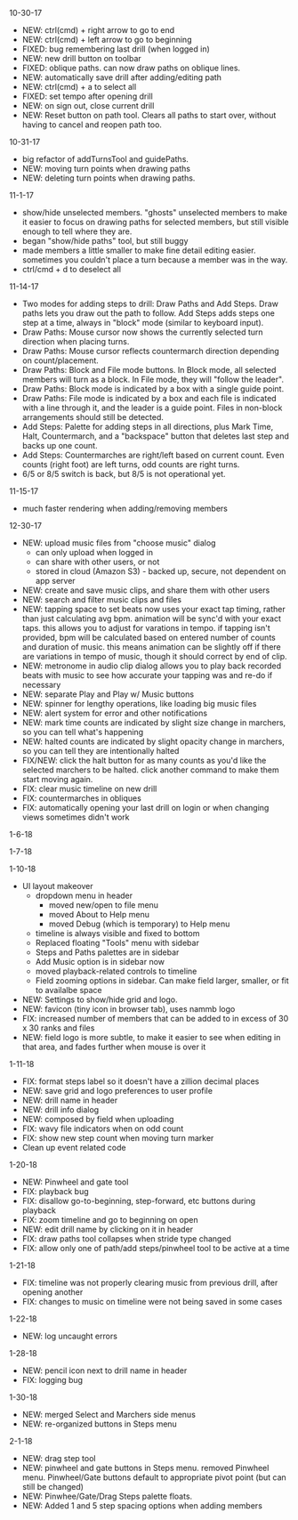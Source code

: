 10-30-17
* NEW: ctrl(cmd) + right arrow to go to end
* NEW: ctrl(cmd) + left arrow to go to beginning
* FIXED: bug remembering last drill (when logged in)
* NEW: new drill button on toolbar
* FIXED: oblique paths. can now draw paths on oblique lines.
* NEW: automatically save drill after adding/editing path
* NEW: ctrl(cmd) + a to select all
* FIXED: set tempo after opening drill
* NEW: on sign out, close current drill
* NEW: Reset button on path tool. Clears all paths to start over, without having to cancel and reopen path too.

10-31-17
* big refactor of addTurnsTool and guidePaths.
* NEW: moving turn points when drawing paths
* NEW: deleting turn points when drawing paths. 

11-1-17
* show/hide unselected members.  "ghosts" unselected members to make it easier to focus on drawing paths for selected members, but still visible enough to tell where they are.
* began "show/hide paths" tool, but still buggy
* made members a little smaller to make fine detail editing easier. sometimes you couldn't place a turn because a member was in the way.
* ctrl/cmd + d to deselect all

11-14-17
* Two modes for adding steps to drill:  Draw Paths and Add Steps. Draw paths lets you draw out the path to follow.  Add Steps adds steps one step at a time, always in "block" mode (similar to keyboard input).
* Draw Paths: Mouse cursor now shows the currently selected turn direction when placing turns.
* Draw Paths: Mouse cursor reflects countermarch direction depending on count/placement.
* Draw Paths: Block and File mode buttons.  In Block mode, all selected members will turn as a block. In File mode, they will "follow the leader".
* Draw Paths: Block mode is indicated by a box with a single guide point.
* Draw Paths: File mode is indicated by a box and each file is indicated with a line through it, and the leader is a guide point.  Files in non-block arrangements should still be detected.
* Add Steps: Palette for adding steps in all directions, plus Mark Time, Halt, Countermarch, and a "backspace" button that deletes last step and backs up one count.
* Add Steps: Countermarches are right/left based on current count.  Even counts (right foot) are left turns, odd counts are right turns.
* 6/5 or 8/5 switch is back, but 8/5 is not operational yet.

11-15-17
* much faster rendering when adding/removing members

12-30-17
* NEW: upload music files from "choose music" dialog
  * can only upload when logged in
  * can share with other users, or not
  * stored in cloud (Amazon S3) - backed up, secure, not dependent on app server
* NEW: create and save music clips, and share them with other users
* NEW: search and filter music clips and files
* NEW: tapping space to set beats now uses your exact tap timing, rather than just calculating avg bpm. animation will be sync'd with your exact taps. this allows you to adjust for varations in tempo. if tapping isn't provided, bpm will be calculated based on entered number of counts and duration of music. this means animation can be slightly off if there are variations in tempo of music, though it should correct by end of clip.
* NEW: metronome in audio clip dialog allows you to play back recorded beats with music to see how accurate your tapping was and re-do if necessary
* NEW: separate Play and Play w/ Music buttons
* NEW: spinner for lengthy operations, like loading big music files
* NEW: alert system for error and other notifications
* NEW: mark time counts are indicated by slight size change in marchers, so you can tell what's happening
* NEW: halted counts are indicated by slight opacity change in marchers, so you can tell they are intentionally halted
* FIX/NEW: click the halt button for as many counts as you'd like the selected marchers to be halted. click another command to make them start moving again.
* FIX: clear music timeline on new drill
* FIX: countermarches in obliques 
* FIX: automatically opening your last drill on login or when changing views sometimes didn't work

1-6-18

1-7-18

1-10-18
* UI layout makeover
  * dropdown menu in header
    * moved new/open to file menu
    * moved About to Help menu
    * moved Debug (which is temporary) to Help menu
  * timeline is always visible and fixed to bottom
  * Replaced floating "Tools" menu with sidebar
  * Steps and Paths palettes are in sidebar
  * Add Music option is in sidebar now
  * moved playback-related controls to timeline
  * Field zooming options in sidebar.  Can make field larger, smaller, or fit to availalbe space
* NEW: Settings to show/hide grid and logo. 
* NEW: favicon (tiny icon in browser tab), uses nammb logo
* FIX: increased number of members that can be added to in excess of 30 x 30 ranks and files
* NEW: field logo is more subtle, to make it easier to see when editing in that area, and fades further when mouse is over it 

1-11-18
* FIX: format steps label so it doesn't have a zillion decimal places
* NEW: save grid and logo preferences to user profile
* NEW: drill name in header
* NEW: drill info dialog
* NEW: composed by field when uploading 
* FIX: wavy file indicators when on odd count
* FIX: show new step count when moving turn marker
* Clean up event related code

1-20-18
* NEW: Pinwheel and gate tool
* FIX: playback bug
* FIX: disallow go-to-beginning, step-forward, etc buttons during playback
* FIX: zoom timeline and go to beginning on open
* NEW: edit drill name by clicking on it in header
* FIX: draw paths tool collapses when stride type changed
* FIX: allow only one of path/add steps/pinwheel tool to be active at a time

1-21-18
* FIX: timeline was not properly clearing music from previous drill, after opening another
* FIX: changes to music on timeline were not being saved in some cases

1-22-18
* NEW: log uncaught errors

1-28-18
* NEW: pencil icon next to drill name in header
* FIX: logging bug

1-30-18
* NEW: merged Select and Marchers side menus
* NEW: re-organized buttons in Steps menu

2-1-18
* NEW: drag step tool
* NEW: pinwheel and gate buttons in Steps menu. removed Pinwheel menu. Pinwheel/Gate buttons default to appropriate pivot point (but can still be changed)
* NEW: Pinwhee/Gate/Drag Steps palette floats.
* NEW: Added 1 and 5 step spacing options when adding members